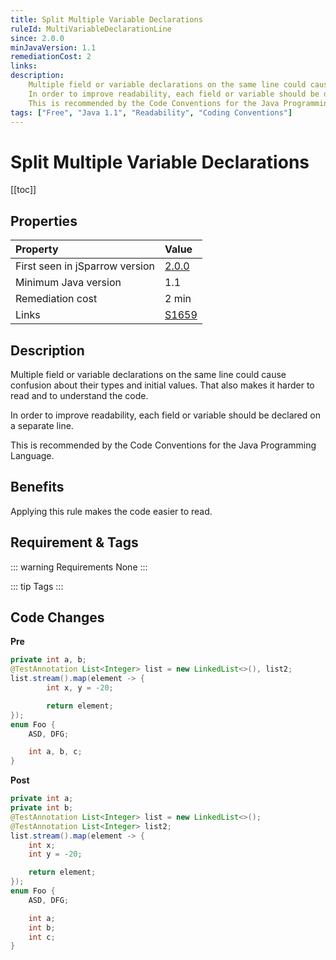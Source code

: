 ```yaml
---
title: Split Multiple Variable Declarations
ruleId: MultiVariableDeclarationLine
since: 2.0.0
minJavaVersion: 1.1
remediationCost: 2
links:
description:
    Multiple field or variable declarations on the same line could cause confusion about their types and initial values. That also makes it harder to read and to understand the code.
    In order to improve readability, each field or variable should be declared on a separate line.
    This is recommended by the Code Conventions for the Java Programming Language.
tags: ["Free", "Java 1.1", "Readability", "Coding Conventions"]
---
```


# Split Multiple Variable Declarations

[[toc]]

## Properties

| Property                        | Value |
|:------------------------------- |:----- |
| First seen in jSparrow version  | [2.0.0](/eclipse/release-notes.html#_2-0-0) |
| Minimum Java version            | 1.1     |
| Remediation cost                | 2 min |
| Links                           | [S1659](https://sonarcloud.io/organizations/default/rules#rule_key=squid%3AS1659)|

## Description

Multiple field or variable declarations on the same line could cause confusion about their types and initial values. That also makes it harder to read and to understand the code.

In order to improve readability, each field or variable should be declared on a separate line.

This is recommended by the Code Conventions for the Java Programming Language.

## Benefits

Applying this rule makes the code easier to read.

## Requirement & Tags

::: warning Requirements
None
:::

::: tip Tags
<TagLinks />
:::

## Code Changes

__Pre__

``` java
private int a, b;
@TestAnnotation List<Integer> list = new LinkedList<>(), list2;
list.stream().map(element -> {
        int x, y = -20;

        return element;
});
enum Foo {
    ASD, DFG;

    int a, b, c;
}
```

__Post__

``` java
private int a;
private int b;
@TestAnnotation List<Integer> list = new LinkedList<>();
@TestAnnotation List<Integer> list2;
list.stream().map(element -> {
    int x;
    int y = -20;

    return element;
});
enum Foo {
    ASD, DFG;

    int a;
    int b;
    int c;
}
```

<VersionNotice />

